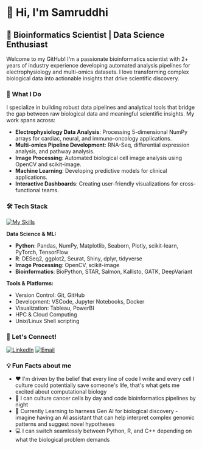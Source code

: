 # 👋 Hi, I'm Samruddhi
## 🧬 Bioinformatics Scientist | Data Science Enthusiast 

Welcome to my GitHub! I'm a passionate bioinformatics scientist with 2+ years of industry experience developing automated analysis pipelines for electrophysiology and multi-omics datasets. I love transforming complex biological data into actionable insights that drive scientific discovery.

### 🔬 What I Do

I specialize in building robust data pipelines and analytical tools that bridge the gap between raw biological data and meaningful scientific insights. My work spans across:

- **Electrophysiology Data Analysis**: Processing 5-dimensional NumPy arrays for cardiac, neural, and immuno-oncology applications.
- **Multi-omics Pipeline Development**: RNA-Seq, differential expression analysis, and pathway analysis.
- **Image Processing**: Automated biological cell image analysis using OpenCV and scikit-image.
- **Machine Learning**: Developing predictive models for clinical applications.
- **Interactive Dashboards**: Creating user-friendly visualizations for cross-functional teams.

### 🛠️ Tech Stack
[![My Skills](https://skillicons.dev/icons?i=py,r,pytorch,pycharm,tensorflow,react,perl,sqlite,ubuntu,opencv,notion,matlab,linux,html,graphql,grafana,gitlab,github,bash,autocad,anaconda)](https://skillicons.dev)


**Data Science & ML:**
- **Python**: Pandas, NumPy, Matplotlib, Seaborn, Plotly, scikit-learn, PyTorch, TensorFlow
- **R**: DESeq2, ggplot2, Seurat, Shiny, dplyr, tidyverse
- **Image Processing**: OpenCV, scikit-image
- **Bioinformatics**: BioPython, STAR, Salmon, Kallisto, GATK, DeepVariant

**Tools & Platforms:**
- Version Control: Git, GitHub
- Development: VSCode, Jupyter Notebooks, Docker
- Visualization: Tableau, PowerBI
- HPC & Cloud Computing
- Unix/Linux Shell scripting

### 🤝 Let's Connect!

[![LinkedIn](https://img.shields.io/badge/-LinkedIn-0A66C2?style=flat&logo=linkedin&logoColor=white)](https://linkedin.com/in/samruddhi-sutar/)
[![Email](https://img.shields.io/badge/-Email-D14836?style=flat&logo=gmail&logoColor=white)](mailto:sutar.s@northeastern.edu)

### 💡 Fun Facts about me 
- ❤️ I'm driven by the belief that every line of code I write and every cell I culture could potentially save someone's life, that's what gets me excited about computational biology
- 🧪 I can culture cancer cells by day and code bioinformatics pipelines by night 
- 🤖 Currently Learning to harness Gen AI for biological discovery - imagine having an AI assistant that can help interpret complex genomic patterns and suggest novel hypotheses
- 💻 I can switch seamlessly between Python, R, and C++ depending on what the biological problem demands






